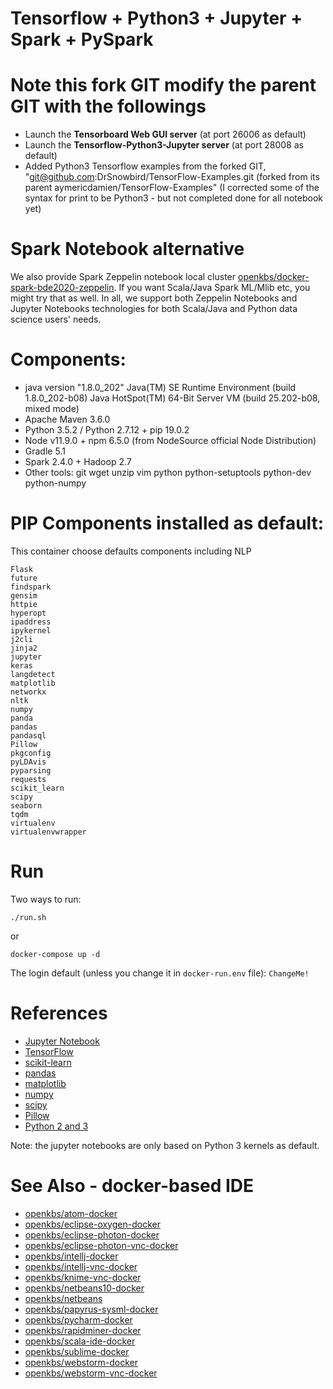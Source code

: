 # Tensorflow + Python3 + Jupyter + Spark + PySpark

# Note this fork GIT modify the parent GIT with the followings
* Launch the **Tensorboard Web GUI server** (at port 26006 as default)
* Launch the **Tensorflow-Python3-Jupyter server** (at port 28008 as default)
* Added Python3 Tensorflow examples from the forked GIT, "git@github.com:DrSnowbird/TensorFlow-Examples.git (forked from its parent aymericdamien/TensorFlow-Examples" (I corrected some of the syntax for print to be Python3 - but not completed done for all notebook yet)

# Spark Notebook alternative
We also provide Spark Zeppelin notebook local cluster [openkbs/docker-spark-bde2020-zeppelin](https://cloud.docker.com/u/openkbs/repository/docker/openkbs/docker-spark-bde2020-zeppelin). If you want Scala/Java Spark ML/Mlib etc, you might try that as well. In all, we support both Zeppelin Notebooks and Jupyter Notebooks technologies for both Scala/Java and Python data science users' needs.

# Components:
* java version "1.8.0_202"
  Java(TM) SE Runtime Environment (build 1.8.0_202-b08)
  Java HotSpot(TM) 64-Bit Server VM (build 25.202-b08, mixed mode)
* Apache Maven 3.6.0
* Python 3.5.2 / Python 2.7.12 + pip 19.0.2
* Node v11.9.0 + npm 6.5.0 (from NodeSource official Node Distribution)
* Gradle 5.1
* Spark 2.4.0 + Hadoop 2.7
* Other tools: git wget unzip vim python python-setuptools python-dev python-numpy 

# PIP Components installed as default:
This container choose defaults components including NLP
```
Flask
future
findspark
gensim
httpie
hyperopt
ipaddress
ipykernel
j2cli
jinja2
jupyter
keras
langdetect
matplotlib
networkx
nltk
numpy
panda
pandas
pandasql
Pillow
pkgconfig
pyLDAvis
pyparsing
requests
scikit_learn
scipy
seaborn
tqdm
virtualenv
virtualenvwrapper
```
# Run
Two ways to run:
```
./run.sh
```
or
```
docker-compose up -d
```

The login default (unless you change it in `docker-run.env` file): `ChangeMe!`

# References
* [Jupyter Notebook](https://jupyter.org/)
* [TensorFlow](https://www.tensorflow.org/)
* [scikit-learn](http://scikit-learn.org/stable/)
* [pandas](http://pandas.pydata.org/)
* [matplotlib](https://matplotlib.org/)
* [numpy](http://www.numpy.org/)
* [scipy](https://www.scipy.org/)
* [Pillow](https://pillow.readthedocs.io/en/4.1.x/)
* [Python 2 and 3](https://www.python.org/)

Note: the jupyter notebooks are only based on Python 3 kernels as default.

# See Also - docker-based IDE
* [openkbs/atom-docker](https://hub.docker.com/r/openkbs/atom-docker/)
* [openkbs/eclipse-oxygen-docker](https://hub.docker.com/r/openkbs/eclipse-oxygen-docker/)
* [openkbs/eclipse-photon-docker](https://hub.docker.com/r/openkbs/eclipse-photon-docker/)
* [openkbs/eclipse-photon-vnc-docker](https://hub.docker.com/r/openkbs/eclipse-photon-vnc-docker/)
* [openkbs/intellj-docker](https://hub.docker.com/r/openkbs/intellij-docker/)
* [openkbs/intellj-vnc-docker](https://hub.docker.com/r/openkbs/intellij-vnc-docker/)
* [openkbs/knime-vnc-docker](https://hub.docker.com/r/openkbs/knime-vnc-docker/)
* [openkbs/netbeans10-docker](https://hub.docker.com/r/openkbs/netbeans10-docker/)
* [openkbs/netbeans](https://hub.docker.com/r/openkbs/netbeans/)
* [openkbs/papyrus-sysml-docker](https://hub.docker.com/r/openkbs/papyrus-sysml-docker/)
* [openkbs/pycharm-docker](https://hub.docker.com/r/openkbs/pycharm-docker/)
* [openkbs/rapidminer-docker](https://cloud.docker.com/u/openkbs/repository/docker/openkbs/rapidminer-docker)
* [openkbs/scala-ide-docker](https://hub.docker.com/r/openkbs/scala-ide-docker/)
* [openkbs/sublime-docker](https://hub.docker.com/r/openkbs/sublime-docker/)
* [openkbs/webstorm-docker](https://hub.docker.com/r/openkbs/webstorm-docker/)
* [openkbs/webstorm-vnc-docker](https://hub.docker.com/r/openkbs/webstorm-vnc-docker/)




